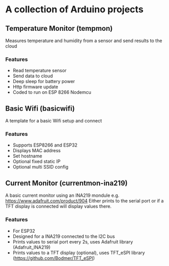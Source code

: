# A collection of Arduino projects

## Temperature Monitor (tempmon)
Measures temperature and humidity from a sensor and send results to the cloud

### Features
* Read temperature sensor
* Send data to cloud
* Deep sleep for battery power
* Http firmware update
* Coded to run on ESP 8266 Nodemcu

## Basic Wifi (basicwifi)
A template for a basic Wifi setup and connect

### Features
* Supports ESP8266 and ESP32
* Displays MAC address
* Set hostname
* Optional fixed static IP
* Optional multi SSID config

## Current Monitor (currentmon-ina219)
A basic current monitor using an INA219 mondule e.g. https://www.adafruit.com/product/904
Either prints to the serial port or if a TFT display is connected will display values there.

### Features
* For ESP32
* Designed for a INA219 connected to the I2C bus
* Prints values to serial port every 2s, uses Adafruit library (Adafruit_INA219)
* Prints values to a TFT display (optional), uses TFT_eSPI library (https://github.com/Bodmer/TFT_eSPI)